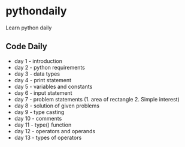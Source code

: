 # pythondaily
Learn python daily

## Code Daily
* day 1 - introduction 
* day 2 - python requirements
* day 3 - data types
* day 4 - print statement
* day 5 - variables and constants
* day 6 - input statement
* day 7 - problem statements (1. area of rectangle 2. Simple interest)
* day 8 - solution of given problems
* day 9 - type casting
* day 10 - comments
* day 11 - type() function
* day 12 - operators and operands
* day 13 - types of operators
